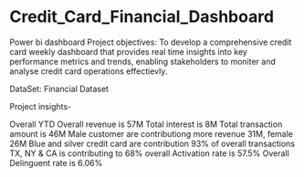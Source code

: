 # Credit_Card_Financial_Dashboard
Power bi dashboard
Project objectives:
To develop a comprehensive credit card weekly dashboard that provides real time insights 
into key performance metrics and trends, enabling stakeholders to moniter and analyse credit 
card operations effectievly.

DataSet: Financial Dataset

Project insights-

Overall YTD
Overall revenue is 57M
Total interest  is 8M
Total transaction amount is 46M
Male customer are contributiong more revenue 31M, female 26M
Blue and silver credit card are contribution 93% of overall transactions
TX, NY & CA is contributing to 68%
overall Activation rate is 57.5%
Overall Delinguent rate is 6.06%
